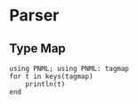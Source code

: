 # Parser

## Type Map

```@example
using PNML; using PNML: tagmap
for t in keys(tagmap)
    println(t)
end
```
